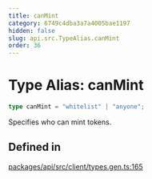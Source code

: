 ```yaml
---
title: canMint
category: 6749c4dba3a7a4005bae1197
hidden: false
slug: api.src.TypeAlias.canMint
order: 36
---
```


# Type Alias: canMint

```ts
type canMint = "whitelist" | "anyone";
```

Specifies who can mint tokens.

## Defined in

[packages/api/src/client/types.gen.ts:165](https://github.com/zkcloudworker/minatokens-lib/blob/main/packages/api/src/client/types.gen.ts#L165)

